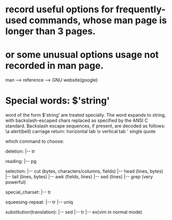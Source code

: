 # record useful options for frequently-used commands, whose man page is longer than 3 pages.
# or some unusual options usage not recorded in man page.
man --> reference --> GNU website(google)


# Special words: $'string'
word of the form $'string' are treated specially. The word expands to string, with
backslash-escaped chars replaced as specified by the ANSI C standard. Backslash escape sequences,
if present, are decoded as follows:
    \a	alert(bell)
    carriage return:	horizontal tab
    \v	vertical tab
    \'  single quote

which command to choose:

deletion:
    |-- tr

reading:
    |-- pg
    
selection:
    |-- cut (bytes, characters/columns, fields)
    |-- head (lines, bytes)
    |-- tail (lines, bytes)
    |-- awk (fields, lines)
    |-- sed (lines)
    |-- grep (very powerful)

special_charset:
    |-- tr

squeesing-repeat:
    |-- tr
    |-- uniq

substitution(translation):
    |-- sed
    |-- tr
    |-- ex(vim in normal mode)

